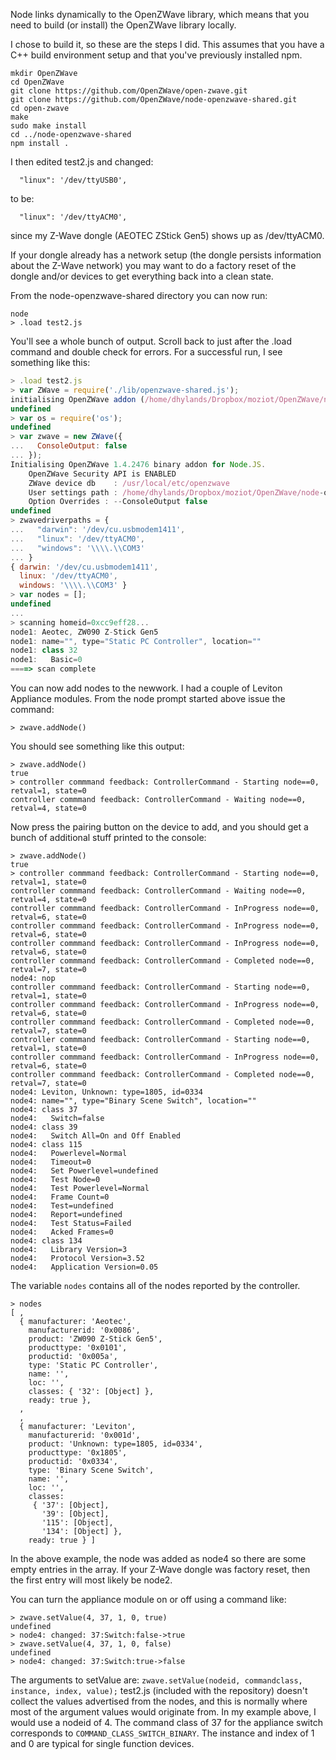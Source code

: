 Node links dynamically to the OpenZWave library, which means that you need to build (or install) the OpenZWave library locally.

I chose to build it, so these are the steps I did. This assumes that you have a C++ build environment setup and that you've previously installed npm.
```
mkdir OpenZWave
cd OpenZWave
git clone https://github.com/OpenZWave/open-zwave.git
git clone https://github.com/OpenZWave/node-openzwave-shared.git
cd open-zwave
make
sudo make install
cd ../node-openzwave-shared
npm install .
```
I then edited test2.js and changed:
```
  "linux": '/dev/ttyUSB0',
```
to be:
```
  "linux": '/dev/ttyACM0',
```
since my Z-Wave dongle (AEOTEC ZStick Gen5) shows up as /dev/ttyACM0.

If your dongle already has a network setup (the dongle persists information about the Z-Wave network) you may want to do a factory reset of the dongle and/or devices to get everything back into a clean state.

From the node-openzwave-shared directory you can now run:
```
node
> .load test2.js
```
You'll see a whole bunch of output. Scroll back to just after the .load command and double check for errors. For a successful run, I see something like this:
```js
> .load test2.js
> var ZWave = require('./lib/openzwave-shared.js');
initialising OpenZWave addon (/home/dhylands/Dropbox/moziot/OpenZWave/node-openzwave-shared/lib/../build/Release/openzwave_shared.node)
undefined
> var os = require('os');
undefined
> var zwave = new ZWave({
...   ConsoleOutput: false
... });
Initialising OpenZWave 1.4.2476 binary addon for Node.JS.
	OpenZWave Security API is ENABLED
	ZWave device db    : /usr/local/etc/openzwave
	User settings path : /home/dhylands/Dropbox/moziot/OpenZWave/node-openzwave-shared/build/Release/../../
	Option Overrides : --ConsoleOutput false
undefined
> zwavedriverpaths = {
...   "darwin": '/dev/cu.usbmodem1411',
...   "linux": '/dev/ttyACM0',
...   "windows": '\\\\.\\COM3'
... }
{ darwin: '/dev/cu.usbmodem1411',
  linux: '/dev/ttyACM0',
  windows: '\\\\.\\COM3' }
> var nodes = [];
undefined
...
> scanning homeid=0xcc9eff28...
node1: Aeotec, ZW090 Z-Stick Gen5
node1: name="", type="Static PC Controller", location=""
node1: class 32
node1:   Basic=0
====> scan complete
```

You can now add nodes to the newwork. I had a couple of Leviton Appliance modules. From the node prompt started above issue the command:
```
> zwave.addNode()
```
You should see something like this output:
```
> zwave.addNode()
true
> controller commmand feedback: ControllerCommand - Starting node==0, retval=1, state=0
controller commmand feedback: ControllerCommand - Waiting node==0, retval=4, state=0
```
Now press the pairing button on the device to add, and you should get a bunch of additional stuff printed to the console:
```
> zwave.addNode()
true
> controller commmand feedback: ControllerCommand - Starting node==0, retval=1, state=0
controller commmand feedback: ControllerCommand - Waiting node==0, retval=4, state=0
controller commmand feedback: ControllerCommand - InProgress node==0, retval=6, state=0
controller commmand feedback: ControllerCommand - InProgress node==0, retval=6, state=0
controller commmand feedback: ControllerCommand - InProgress node==0, retval=6, state=0
controller commmand feedback: ControllerCommand - Completed node==0, retval=7, state=0
node4: nop
controller commmand feedback: ControllerCommand - Starting node==0, retval=1, state=0
controller commmand feedback: ControllerCommand - InProgress node==0, retval=6, state=0
controller commmand feedback: ControllerCommand - Completed node==0, retval=7, state=0
controller commmand feedback: ControllerCommand - Starting node==0, retval=1, state=0
controller commmand feedback: ControllerCommand - InProgress node==0, retval=6, state=0
controller commmand feedback: ControllerCommand - Completed node==0, retval=7, state=0
node4: Leviton, Unknown: type=1805, id=0334
node4: name="", type="Binary Scene Switch", location=""
node4: class 37
node4:   Switch=false
node4: class 39
node4:   Switch All=On and Off Enabled
node4: class 115
node4:   Powerlevel=Normal
node4:   Timeout=0
node4:   Set Powerlevel=undefined
node4:   Test Node=0
node4:   Test Powerlevel=Normal
node4:   Frame Count=0
node4:   Test=undefined
node4:   Report=undefined
node4:   Test Status=Failed
node4:   Acked Frames=0
node4: class 134
node4:   Library Version=3
node4:   Protocol Version=3.52
node4:   Application Version=0.05
```
The variable `nodes` contains all of the nodes reported by the controller.
```
> nodes
[ ,
  { manufacturer: 'Aeotec',
    manufacturerid: '0x0086',
    product: 'ZW090 Z-Stick Gen5',
    producttype: '0x0101',
    productid: '0x005a',
    type: 'Static PC Controller',
    name: '',
    loc: '',
    classes: { '32': [Object] },
    ready: true },
  ,
  ,
  { manufacturer: 'Leviton',
    manufacturerid: '0x001d',
    product: 'Unknown: type=1805, id=0334',
    producttype: '0x1805',
    productid: '0x0334',
    type: 'Binary Scene Switch',
    name: '',
    loc: '',
    classes: 
     { '37': [Object],
       '39': [Object],
       '115': [Object],
       '134': [Object] },
    ready: true } ]
```
In the above example, the node was added as node4 so there are some empty entries in the array. If your Z-Wave dongle was factory reset, then the first entry will most likely be node2.

You can turn the appliance module on or off using a command like:
```
> zwave.setValue(4, 37, 1, 0, true)
undefined
> node4: changed: 37:Switch:false->true
> zwave.setValue(4, 37, 1, 0, false)
undefined
> node4: changed: 37:Switch:true->false
```
The arguments to setValue are: `zwave.setValue(nodeid, commandclass, instance, index, value);` test2.js (included with the repository) doesn't collect the values advertised from the nodes, and this is normally where most of the argument values would originate from. In my example above, I would use a nodeid of 4. The command class of 37 for the appliance switch corresponds to `COMMAND_CLASS_SWITCH_BINARY`. The instance and index of 1 and 0 are typical for single function devices.